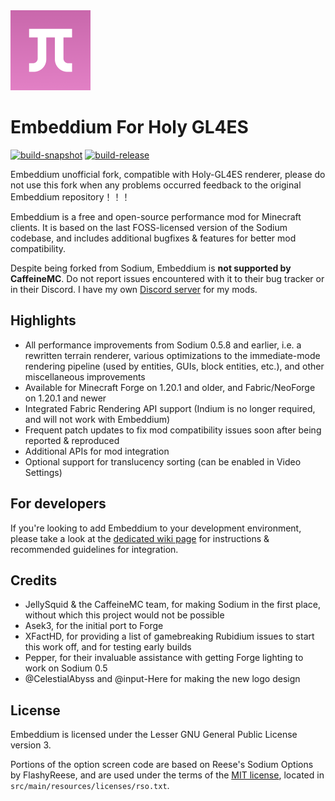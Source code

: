 <img src="src/main/resources/icon.png" width="128">

# Embeddium For Holy GL4ES
[![build-snapshot](https://github.com/TanakaLun/embeddium-for-Holy-GL4ES/actions/workflows/build-snapshot.yml/badge.svg)](https://github.com/TanakaLun/embeddium-for-Holy-GL4ES/actions/workflows/build-snapshot.yml)
[![build-release](https://github.com/TanakaLun/embeddium-for-Holy-GL4ES/actions/workflows/build-release.yml/badge.svg)](https://github.com/TanakaLun/embeddium-for-Holy-GL4ES/actions/workflows/build-release.yml)


Embeddium unofficial fork, compatible with Holy-GL4ES renderer, please do not use this fork when any problems occurred feedback to the original Embeddium repository！！！

Embeddium is a free and open-source performance mod for Minecraft clients. It is based on the last FOSS-licensed version of the Sodium codebase, and includes additional bugfixes & features for better mod compatibility.

Despite being forked from Sodium, Embeddium is **not supported by CaffeineMC**. Do not report issues encountered with it to their bug tracker or in their Discord. I have my own [Discord server](https://discord.gg/rN9Y7caguP) for my mods.

## Highlights

* All performance improvements from Sodium 0.5.8 and earlier, i.e. a rewritten terrain renderer, various optimizations to the immediate-mode rendering pipeline (used by entities, GUIs, block entities, etc.), and other miscellaneous improvements
* Available for Minecraft Forge on 1.20.1 and older, and Fabric/NeoForge on 1.20.1 and newer
* Integrated Fabric Rendering API support (Indium is no longer required, and will not work with Embeddium)
* Frequent patch updates to fix mod compatibility issues soon after being reported & reproduced
* Additional APIs for mod integration
* Optional support for translucency sorting (can be enabled in Video Settings)

## For developers

If you're looking to add Embeddium to your development environment, please take a look at the [dedicated wiki page](https://github.com/embeddedt/embeddium/wiki/For-Developers) for instructions & recommended guidelines for integration.

## Credits

* JellySquid & the CaffeineMC team, for making Sodium in the first place, without which this project would not be possible
* Asek3, for the initial port to Forge
* XFactHD, for providing a list of gamebreaking Rubidium issues to start this work off, and for testing early builds
* Pepper, for their invaluable assistance with getting Forge lighting to work on Sodium 0.5
* @CelestialAbyss and @input-Here for making the new logo design

## License

Embeddium is licensed under the Lesser GNU General Public License version 3.

Portions of the option screen code are based on Reese's Sodium Options by FlashyReese, and are used under the terms of
the [MIT license](https://opensource.org/license/mit), located in `src/main/resources/licenses/rso.txt`. 
